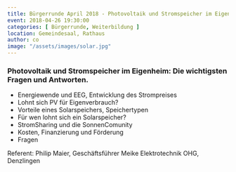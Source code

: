 ```yaml
---
title: Bürgerrunde April 2018 - Photovoltaik und Stromspeicher im Eigenheim
event: 2018-04-26 19:30:00
categories: [ Bürgerrunde, Weiterbildung ]
location: Gemeindesaal, Rathaus
author: co
image: "/assets/images/solar.jpg"
---
```


### Photovoltaik und Stromspeicher im Eigenheim: Die wichtigsten Fragen und Antworten.

* Energiewende und EEG, Entwicklung des Strompreises
* Lohnt sich PV für Eigenverbrauch?
* Vorteile eines Solarspeichers, Speichertypen
* Für wen lohnt sich ein Solarspeicher?
* StromSharing und die SonnenComunity
* Kosten, Finanzierung und Förderung
* Fragen

Referent: Philip Maier, Geschäftsführer Meike Elektrotechnik OHG, Denzlingen
